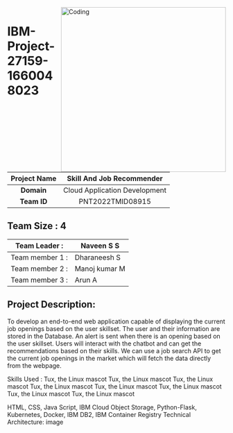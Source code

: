 

<img align="right" alt="Coding" width="380" src="https://assignment-3.s3.jp-tok.cloud-object-storage.appdomain.cloud/98721-how-it-works.gif">


# IBM-Project-27159-1660048023


|      **Project Name**     | Skill And Job Recommender |
|:---------------------:|:------------------------------:|
|         **Domain**        |  Cloud Application Development |
|        **Team ID**        |  PNT2022TMID08915 |


## __Team Size : 4__


|Team Leader :|Naveen S S|
| ------------|---------------|              
|Team member 1 :| Dharaneesh S|
|Team member 2 :| Manoj kumar M|
|Team member 3 :| Arun A|

## Project Description:
To develop an end-to-end web application capable of displaying the current job openings based on the user skillset.  The user and their information are stored in the Database.  An alert is sent when there is an opening based on the user skillset. Users will interact with the chatbot and can get the recommendations based on their skills. We can use a job search API to get the current job openings in the market which will fetch the data directly from the webpage.


Skills Used :
Tux, the Linux mascot Tux, the Linux mascot Tux, the Linux mascot Tux, the Linux mascot Tux, the Linux mascot Tux, the Linux mascot Tux, the Linux mascot Tux, the Linux mascot

HTML, CSS, Java Script, IBM Cloud Object Storage, Python-Flask, Kubernetes, Docker, IBM DB2, IBM Container Registry
Technical Architecture:
image
